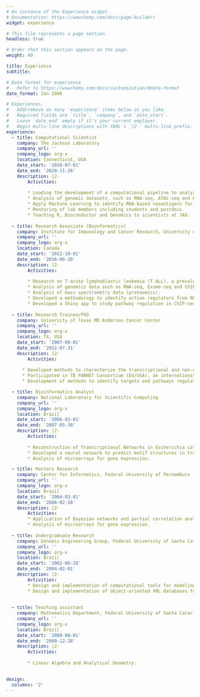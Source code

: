 ```yaml
---
# An instance of the Experience widget.
# Documentation: https://wowchemy.com/docs/page-builder/
widget: experience

# This file represents a page section.
headless: true

# Order that this section appears on the page.
weight: 40

title: Experience
subtitle:

# Date format for experience
#   Refer to https://wowchemy.com/docs/customization/#date-format
date_format: Jan 2006

# Experiences.
#   Add/remove as many `experience` items below as you like.
#   Required fields are `title`, `company`, and `date_start`.
#   Leave `date_end` empty if it's your current employer.
#   Begin multi-line descriptions with YAML's `|2-` multi-line prefix.
experience:
  - title: Computational Scientist
    company: The Jackson Laboratory
    company_url: ''
    company_logo: org-x
    location: Connecticut, USA
    date_start: '2016-07-01'
    date_end: '2020-11-26'
    description: |2-
        Activities:
        
        * Leading the development of a computational pipeline to analyze hybrid-capture long-read sequencing data.
        * Analysis of genomic datasets, such as RNA-seq, ATAC-seq and Pacbio long-read SMRT-seq.
        * Apply Machine Learning to identify RNA-based neoantigens for cancer immunotherapy. 
        * Mentoring of lab members including students and postdocs.
        * Teaching R, Bioconductor and Genomics to scientists at JAX.
        
  - title: Research Associate (Bionformatics)
    company: Institute for Immunology and Cancer Research, University of Montreal
    company_url: ''
    company_logo: org-x
    location: Canada
    date_start: '2012-10-01'
    date_end: '2016-06-30'
    description: |2-
        Activities:
        
        * Research on T-acute lymphoblastic leukemia (T-ALL), a prevalent childhood blood cancer.
        * Analysis of genomics data such as RNA-seq, Exome-seq and ChIP-seq. 
        * Analysis of mass spectrometry data (proteomics).
        * Developed a methodology to identify active regulators from RNA-seq and ChIP-seq datasets, which lead to the discovery of a network of genes that initiate T cell leukemia.  
        * Developed a Shiny app to study pathway regulation in ChIP-seq data.
        
  - title: Research Trainee/PhD
    company: University of Texas MD Anderson Cancer Center
    company_url: ''
    company_logo: org-x
    location: TX, USA
    date_start: '2007-08-01'
    date_end: '2012-07-31'
    description: |2-
        Activities:     
    
      * Developed methods to characterize the transcriptional and non-coding RNA networks in M. Tuberculosis (Mtb) during macrophage infection.
      * Participated in TB PANNET Consortium (EU/USA), an international effort that carried out a comprehensive identification of non-coding RNAs in Mtb using a combination of custom microarrays and RNA-seq.
      * Development of methods to identify targets and pathways regulated by cis-encoded and trans-encoded non-coding RNAs.

  - title: Bioinformatics Analyst
    company: National Laboratory for Scientific Computing
    company_url: ''
    company_logo: org-x
    location: Brazil
    date_start: '2006-03-01'
    date_end: '2007-05-30'
    description: |2-
        Activities: 
        
        * Reconstruction of Transcriptional Networks in Escherichia coli.
        * Developed a neural network to predict motif structures in transcriptional networks.
        * Analysis of microarrays for gene expression.

  - title: Masters Research
    company: Center for Informatics, Federal University of Pernambuco
    company_url: ''
    company_logo: org-x
    location: Brazil
    date_start: '2004-03-01'
    date_end: '2006-02-28'
    description: |2-
        Activities:
        * Application of Bayesian networks and partial correlation analysis for reconstruction of gene regulatory networks (protein-DNA interactions) in yeast
        * Analysis of microarrays for gene expression.
      
  - title: Undergraduate Research
    company: Genomic Engineering Group, Federal University of Santa Catarina
    company_url: ''
    company_logo: org-x
    location: Brazil
    date_start: '2002-06-28'
    date_end: '2004-02-01'
    description: |2-
        Activities:
        * Design and implementation of computational tools for modeling of metabolic and regulatory pathways using RDF graphs.
        * Design and implementation of object-oriented XML databases for genomic data.
        
        
  - title: Teaching assistant
    company: Mathematics Department, Federal University of Santa Catarina
    company_url: ''
    company_logo: org-x
    location: Brazil
    date_start: '2000-08-01'
    date_end: '2000-12-28'
    description: |2-
        Activities:
    
        * Linear Algebra and Analytical Geometry.

  
design:
  columns: '2'
---
```

